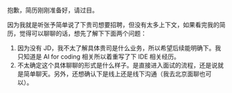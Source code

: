 抱歉，简历刚刚准备好，请过目。

因为我就是听张予简单说了下贵司想要招聘，但没有太多上下文，如果看完我的简历，觉得可以聊聊的话，想先了解下下面两个问题：
1. 因为没有 JD，我不太了解具体贵司是什么业务，所以希望后续能明确下。我只知道是 AI for coding 相关所以着重写了下 IDE 相关经历。
2. 不太确定这个具体聊聊的形式是什么样子。是直接进入面试的流程，还是说就是简单聊天。另外，还想确认下是线上还是线下沟通（我去北京面聊也可以）。
